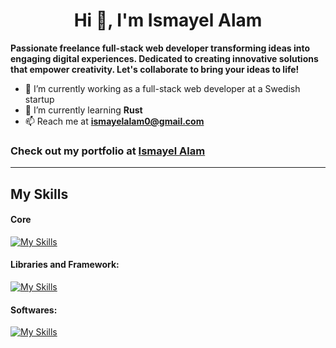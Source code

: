 <h1 align="center">Hi 👋, I'm Ismayel Alam</h1>

**Passionate freelance full-stack web developer transforming ideas into engaging digital experiences. Dedicated to creating innovative solutions that empower creativity. Let's collaborate to bring your ideas to life!**

- 🔭 I’m currently working as a full-stack web developer at a Swedish startup
- 🌱 I’m currently learning **Rust**
- 📫 Reach me at **ismayelalam0@gmail.com**

### Check out my portfolio at [ Ismayel Alam](http://ismayelalam.com)

---

## My Skills

#### Core

[![My Skills](https://skillicons.dev/icons?i=js,ts,html,CSS,rust)](https://github.com/IsmayelAlam)

#### Libraries and Framework:

[![My Skills](https://skillicons.dev/icons?i=next,react,svelte,nodejs,expressjs,mongodb,postgres,threejs,sass,tailwind)](https://github.com/IsmayelAlam)

#### Softwares:

[![My Skills](https://skillicons.dev/icons?i=figma,git,docker,blender,vscode,supabase,firebase,linux)](https://github.com/IsmayelAlam)




<!--     <img src="https://github-readme-stats.vercel.app/api/top-langs/?username=ismayelalam&theme=nightowl&show_icons=true&hide_border=false&layout=compact" style="width: 350px"/> -->
<!--     <img src="https://streak-stats.demolab.com/?user=ismayelalam&theme=nightowl&hide_border=false" style="width: 490px"/> -->

